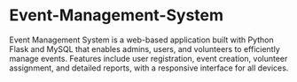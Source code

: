 # Event-Management-System
Event Management System is a web-based application built with Python Flask and MySQL that enables admins, users, and volunteers to efficiently manage events. Features include user registration, event creation, volunteer assignment, and detailed reports, with a responsive interface for all devices.
